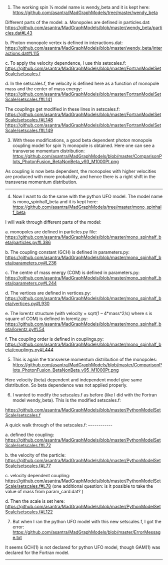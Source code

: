 
1. The working spin ½ model name is wendy_beta and it is kept here:
 https://github.com/asantra/MadGraphModels/tree/master/wendy_beta

Different parts of the model:
a. Monopoles are defined in particles.dat:
https://github.com/asantra/MadGraphModels/blob/master/wendy_beta/particles.dat#L43

b. Photon-monopole vertex is defined in interactions.dat:
https://github.com/asantra/MadGraphModels/blob/master/wendy_beta/interactions.dat#L115

c. To apply the velocity dependence, I use this setscales.f:
https://github.com/asantra/MadGraphModels/blob/master/FortranModelSetScale/setscales.f

d. In the setscales.f, the velocity is defined here as a function of monopole mass and the center of mass energy:
https://github.com/asantra/MadGraphModels/blob/master/FortranModelSetScale/setscales.f#L141

The couplings get modified in these lines in setscales.f:
https://github.com/asantra/MadGraphModels/blob/master/FortranModelSetScale/setscales.f#L148
https://github.com/asantra/MadGraphModels/blob/master/FortranModelSetScale/setscales.f#L149

3. With these modifications, a good beta dependent photon monopole coupling model for spin ½ monopole is obtained. Here one can see a transverse momentum distribution:
https://github.com/asantra/MadGraphModels/blob/master/ComparisonPlots_PhotonFusion_BetaNonBeta_v93_M1000Pt.png

As coupling is now beta dependent, the monopoles with higher velocities are produced with more probability, and hence there is a right shift in the transverse momentum distribution.

*******************************************

4. Now I want to do the same with the python UFO model. The model name is mono_spinhalf_beta and it is kept here:
https://github.com/asantra/MadGraphModels/tree/master/mono_spinhalf_beta

I will walk through different parts of the model:

a. monopoles are defined in particles.py file:
https://github.com/asantra/MadGraphModels/blob/master/mono_spinhalf_beta/particles.py#L386

b. The coupling constant (GCH) is defined in parameters.py:
https://github.com/asantra/MadGraphModels/blob/master/mono_spinhalf_beta/parameters.py#L236

c. The centre of mass energy (COM) is defined in parameters.py:
https://github.com/asantra/MadGraphModels/blob/master/mono_spinhalf_beta/parameters.py#L244

d. The vertices are defined in vertices.py:
https://github.com/asantra/MadGraphModels/blob/master/mono_spinhalf_beta/vertices.py#L930

e. The lorentz structure (with velocity = sqrt(1 – 4*mass^2/s) where s is square of COM) is defined in lorentz.py:
https://github.com/asantra/MadGraphModels/blob/master/mono_spinhalf_beta/lorentz.py#L54

f. The coupling order is defined in couplings.py:
https://github.com/asantra/MadGraphModels/blob/master/mono_spinhalf_beta/couplings.py#L444

5. This is again the transverse momentum distribution of the monopoles:
https://github.com/asantra/MadGraphModels/blob/master/ComparisonPlots_PhotonFusion_BetaNonBeta_v95_M1000Pt.png

Here velocity (beta) dependent and independent model give same distribution. So beta dependence was not applied properly.

6. I wanted to modify the setscales.f as before (like I did with the Fortran model wendy_beta). This is the modified setscales.f:

https://github.com/asantra/MadGraphModels/blob/master/PythonModelSetScale/setscales.f

A quick walk through of the setscales.f:
–-----------


a. defined the coupling:
https://github.com/asantra/MadGraphModels/blob/master/PythonModelSetScale/setscales.f#L72

b. the velocity of the particle:
https://github.com/asantra/MadGraphModels/blob/master/PythonModelSetScale/setscales.f#L77

c. velocity dependent coupling:
https://github.com/asantra/MadGraphModels/blob/master/PythonModelSetScale/setscales.f#L78
(one additional question: is it possible to take the value of mass from param_card.dat? )

d. Then the scale is set here:
https://github.com/asantra/MadGraphModels/blob/master/PythonModelSetScale/setscales.f#L122

7. But when I ran the python UFO model with this new setscales.f, I got the error:
https://github.com/asantra/MadGraphModels/blob/master/ErrorMessage.txt

It seems GCH(1) is not declared for python UFO model, though GAM(1) was declared for the Fortran model.

*********************
